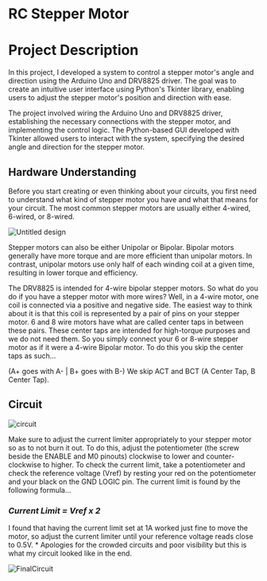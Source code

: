 # RC Stepper Motor

# Project Description

In this project, I developed a system to control a stepper motor's angle and direction using the Arduino Uno and DRV8825 driver. The goal was to create an intuitive user interface using Python's Tkinter library, enabling users to adjust the stepper motor's position and direction with ease.

The project involved wiring the Arduino Uno and DRV8825 driver, establishing the necessary connections with the stepper motor, and implementing the control logic. The Python-based GUI developed with Tkinter allowed users to interact with the system, specifying the desired angle and direction for the stepper motor.

## Hardware Understanding

Before you start creating or even thinking about your circuits, you first need to understand what kind of stepper motor you have and what that means for your circuit. The most common stepper motors are usually either 4-wired, 6-wired, or 8-wired. 

![Untitled design](https://github.com/DiegoArmstrong/RC-Stepper-Motor/assets/74511707/dbb72af6-66a8-4008-947f-8e9e7fa6b1b1)

Stepper motors can also be either Unipolar or Bipolar. Bipolar motors generally have more torque and are more efficient than unipolar motors. In contrast, unipolar motors use only half of each winding coil at a given time, resulting in lower torque and efficiency.

The DRV8825 is intended for 4-wire bipolar stepper motors. So what do you do if you have a stepper motor with more wires? Well, in a 4-wire motor, one coil is connected via a positive and negative side. The easiest way to think about it is that this coil is represented by a pair of pins on your stepper motor. 6 and 8 wire motors have what are called center taps in between these pairs. These center taps are intended for high-torque purposes and we do not need them. So you simply connect your 6 or 8-wire stepper motor as if it were a 4-wire Bipolar motor. To do this you skip the center taps as such…

(A+ goes with A- |  B+ goes with B-)    We skip ACT and BCT (A Center Tap, B Center Tap).

## Circuit
![circuit](https://github.com/DiegoArmstrong/RC-Stepper-Motor/assets/74511707/1ff592ff-03f5-4f4d-bbbb-ce59bfab4573)

Make sure to adjust the current limiter appropriately to your stepper motor so as to not burn it out.  To do this, adjust the potentiometer (the screw beside the ENABLE and M0 pinouts) clockwise to lower and counter-clockwise to higher. To check the current limit, take a potentiometer and check the reference voltage (Vref)  by resting your red on the potentiometer and your black on the GND LOGIC pin. The current limit is found by the following formula…

### *Current Limit = Vref x 2*

I found that having the current limit set at 1A worked just fine to move the motor, so adjust the current limiter until your reference voltage reads close to 0.5V. * Apologies for the crowded circuits and poor visibility but this is what my circuit looked like in the end.

![FinalCircuit](https://github.com/DiegoArmstrong/RC-Stepper-Motor/assets/74511707/ab5c6a61-f7d1-4fe3-acb3-3c88f7ee837c)



